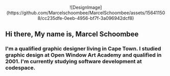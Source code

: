 <p align="center">
  ![DesignImage](https://github.com/Marcelschoombee/MarcelSchoombee/assets/156411508/cc235dfe-0eeb-4956-bf7f-3a096942dcf8)
</p>

<h2>Hi there, My name is, Marcel Schoombee</h2> 

<h3>I'm a qualified graphic designer living in Cape Town. I studied graphic design at Open Window Art Academy and qualified in 2001. I'm currently studying software development at codespace.</h3>

<!--
**Marcelschoombee/MarcelSchoombee** is a ✨ _special_ ✨ repository because its `README.md` (this file) appears on your GitHub profile.

Here are some ideas to get you started:

- 🔭 I’m currently working on ...
- 🌱 I’m currently learning ...
- 👯 I’m looking to collaborate on ...
- 🤔 I’m looking for help with ...
- 💬 Ask me about ...
- 📫 How to reach me: ...
- 😄 Pronouns: ...
- ⚡ Fun fact: ...
-->
